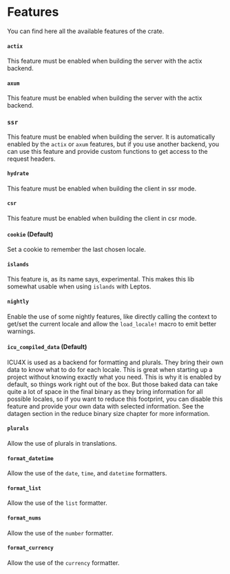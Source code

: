 # Features

You can find here all the available features of the crate.

#### `actix`

This feature must be enabled when building the server with the actix backend.

#### `axum`

This feature must be enabled when building the server with the actix backend.

### `ssr`

This feature must be enabled when building the server. It is automatically enabled by the `actix` or `axum` features, but if you use another backend, you can use this feature and provide custom functions to get access to the request headers.

#### `hydrate`

This feature must be enabled when building the client in ssr mode.

#### `csr`

This feature must be enabled when building the client in csr mode.

#### `cookie` (Default)

Set a cookie to remember the last chosen locale.

#### `islands`

This feature is, as its name says, experimental.
This makes this lib somewhat usable when using `islands` with Leptos.

#### `nightly`

Enable the use of some nightly features, like directly calling the context to get/set the current locale
and allow the `load_locale!` macro to emit better warnings.

#### `icu_compiled_data` (Default)

ICU4X is used as a backend for formatting and plurals. They bring their own data to know what to do for each locale. This is great when starting up a project without knowing exactly what you need. This is why it is enabled by default, so things work right out of the box.
But those baked data can take quite a lot of space in the final binary as they bring information for all possible locales, so if you want to reduce this footprint, you can disable this feature and provide your own data with selected information. See the datagen section in the reduce binary size chapter for more information.

#### `plurals`

Allow the use of plurals in translations.

#### `format_datetime`

Allow the use of the `date`, `time`, and `datetime` formatters.

#### `format_list`

Allow the use of the `list` formatter.

#### `format_nums`

Allow the use of the `number` formatter.

#### `format_currency`

Allow the use of the `currency` formatter.
